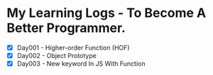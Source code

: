 # My Learning Logs - To Become A Better Programmer.

- [x] Day001 - Higher-order Function (HOF) 
- [x] Day002 - Object Prototype
- [x] Day003 - New keyword In JS With Function

